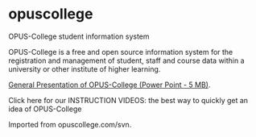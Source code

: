 # opuscollege
OPUS-College student information system

OPUS-College is a free and open source information system for the registration and management of student, staff and course data within a university or other institute of higher learning.

[General Presentation of OPUS-College (Power Point - 5 MB)](Presentations/OPUS-College_presentation1.ppt).

Click here for our INSTRUCTION VIDEOS: the best way to quickly get an idea of OPUS-College  


Imported from opuscollege.com/svn.
